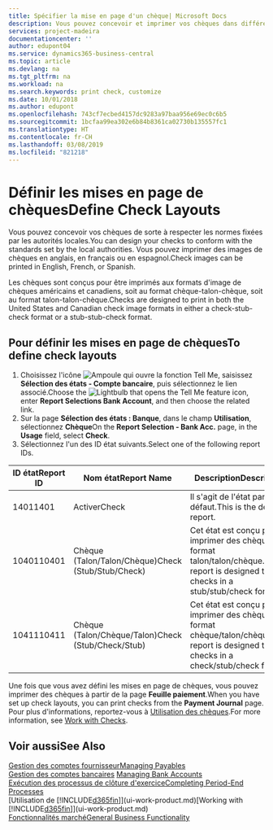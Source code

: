 ```yaml
---
title: Spécifier la mise en page d'un chèque| Microsoft Docs
description: Vous pouvez concevoir et imprimer vos chèques dans différents formats pour respecter des normes.
services: project-madeira
documentationcenter: ''
author: edupont04
ms.service: dynamics365-business-central
ms.topic: article
ms.devlang: na
ms.tgt_pltfrm: na
ms.workload: na
ms.search.keywords: print check, customize
ms.date: 10/01/2018
ms.author: edupont
ms.openlocfilehash: 743cf7ecbed4157dc9283a97baa956e69ec0c6b5
ms.sourcegitcommit: 1bcfaa99ea302e6b84b8361ca02730b135557fc1
ms.translationtype: HT
ms.contentlocale: fr-CH
ms.lasthandoff: 03/08/2019
ms.locfileid: "821218"
---
```

# <a name="define-check-layouts"></a><span data-ttu-id="6680a-103">Définir les mises en page de chèques</span><span class="sxs-lookup"><span data-stu-id="6680a-103">Define Check Layouts</span></span>
<span data-ttu-id="6680a-104">Vous pouvez concevoir vos chèques de sorte à respecter les normes fixées par les autorités locales.</span><span class="sxs-lookup"><span data-stu-id="6680a-104">You can design your checks to conform with the standards set by the local authorities.</span></span> <span data-ttu-id="6680a-105">Vous pouvez imprimer des images de chèques en anglais, en français ou en espagnol.</span><span class="sxs-lookup"><span data-stu-id="6680a-105">Check images can be printed in English, French, or Spanish.</span></span>

<span data-ttu-id="6680a-106">Les chèques sont conçus pour être imprimés aux formats d'image de chèques américains et canadiens, soit au format chèque-talon-chèque, soit au format talon-talon-chèque.</span><span class="sxs-lookup"><span data-stu-id="6680a-106">Checks are designed to print in both the United States and Canadian check image formats in either a check-stub-check format or a stub-stub-check format.</span></span>

## <a name="to-define-check-layouts"></a><span data-ttu-id="6680a-107">Pour définir les mises en page de chèques</span><span class="sxs-lookup"><span data-stu-id="6680a-107">To define check layouts</span></span>
1. <span data-ttu-id="6680a-108">Choisissez l'icône ![Ampoule qui ouvre la fonction Tell Me](media/ui-search/search_small.png "Dites-moi ce que vous voulez faire"), saisissez **Sélection des états - Compte bancaire**, puis sélectionnez le lien associé.</span><span class="sxs-lookup"><span data-stu-id="6680a-108">Choose the ![Lightbulb that opens the Tell Me feature](media/ui-search/search_small.png "Tell me what you want to do") icon, enter **Report Selections Bank Account**, and then choose the related link.</span></span>
2. <span data-ttu-id="6680a-109">Sur la page **Sélection des états : Banque**, dans le champ **Utilisation**, sélectionnez **Chèque**</span><span class="sxs-lookup"><span data-stu-id="6680a-109">On the **Report Selection - Bank Acc.** page, in the **Usage** field, select **Check**.</span></span>
3. <span data-ttu-id="6680a-110">Sélectionnez l'un des ID état suivants.</span><span class="sxs-lookup"><span data-stu-id="6680a-110">Select one of the following report IDs.</span></span>

| <span data-ttu-id="6680a-111">ID état</span><span class="sxs-lookup"><span data-stu-id="6680a-111">Report ID</span></span> | <span data-ttu-id="6680a-112">Nom état</span><span class="sxs-lookup"><span data-stu-id="6680a-112">Report Name</span></span> | <span data-ttu-id="6680a-113">Description</span><span class="sxs-lookup"><span data-stu-id="6680a-113">Description</span></span> |
| --- | --- | --- |
| <span data-ttu-id="6680a-114">1401</span><span class="sxs-lookup"><span data-stu-id="6680a-114">1401</span></span> |<span data-ttu-id="6680a-115">Activer</span><span class="sxs-lookup"><span data-stu-id="6680a-115">Check</span></span> |<span data-ttu-id="6680a-116">Il s'agit de l'état par défaut.</span><span class="sxs-lookup"><span data-stu-id="6680a-116">This is the default report.</span></span> |
| <span data-ttu-id="6680a-117">10401</span><span class="sxs-lookup"><span data-stu-id="6680a-117">10401</span></span> |<span data-ttu-id="6680a-118">Chèque (Talon/Talon/Chèque)</span><span class="sxs-lookup"><span data-stu-id="6680a-118">Check (Stub/Stub/Check)</span></span> |<span data-ttu-id="6680a-119">Cet état est conçu pour imprimer des chèques au format talon/talon/chèque.</span><span class="sxs-lookup"><span data-stu-id="6680a-119">This report is designed to print checks in a stub/stub/check format.</span></span> |
| <span data-ttu-id="6680a-120">10411</span><span class="sxs-lookup"><span data-stu-id="6680a-120">10411</span></span> |<span data-ttu-id="6680a-121">Chèque (Talon/Chèque/Talon)</span><span class="sxs-lookup"><span data-stu-id="6680a-121">Check (Stub/Check/Stub)</span></span> |<span data-ttu-id="6680a-122">Cet état est conçu pour imprimer des chèques au format chèque/talon/chèque.</span><span class="sxs-lookup"><span data-stu-id="6680a-122">This report is designed to print checks in a check/stub/check format.</span></span> |

<span data-ttu-id="6680a-123">Une fois que vous avez défini les mises en page de chèques, vous pouvez imprimer des chèques à partir de la page **Feuille paiement**.</span><span class="sxs-lookup"><span data-stu-id="6680a-123">When you have set up check layouts, you can print checks from the **Payment Journal** page.</span></span> <span data-ttu-id="6680a-124">Pour plus d'informations, reportez-vous à [Utilisation des chèques](payables-how-work-checks.md).</span><span class="sxs-lookup"><span data-stu-id="6680a-124">For more information, see [Work with Checks](payables-how-work-checks.md).</span></span>

## <a name="see-also"></a><span data-ttu-id="6680a-125">Voir aussi</span><span class="sxs-lookup"><span data-stu-id="6680a-125">See Also</span></span>
[<span data-ttu-id="6680a-126">Gestion des comptes fournisseur</span><span class="sxs-lookup"><span data-stu-id="6680a-126">Managing Payables</span></span>](payables-manage-payables.md)  
<span data-ttu-id="6680a-127">[Gestion des comptes bancaires](bank-manage-bank-accounts.md) </span><span class="sxs-lookup"><span data-stu-id="6680a-127">[Managing Bank Accounts](bank-manage-bank-accounts.md) </span></span>  
[<span data-ttu-id="6680a-128">Exécution des processus de clôture d'exercice</span><span class="sxs-lookup"><span data-stu-id="6680a-128">Completing Period-End Processes</span></span>](year-how-complete-period-end-processes.md)  
<span data-ttu-id="6680a-129">[Utilisation de [!INCLUDE[d365fin](includes/d365fin_md.md)]](ui-work-product.md)</span><span class="sxs-lookup"><span data-stu-id="6680a-129">[Working with [!INCLUDE[d365fin](includes/d365fin_md.md)]](ui-work-product.md)</span></span>  
[<span data-ttu-id="6680a-130">Fonctionnalités marché</span><span class="sxs-lookup"><span data-stu-id="6680a-130">General Business Functionality</span></span>](ui-across-business-areas.md)
